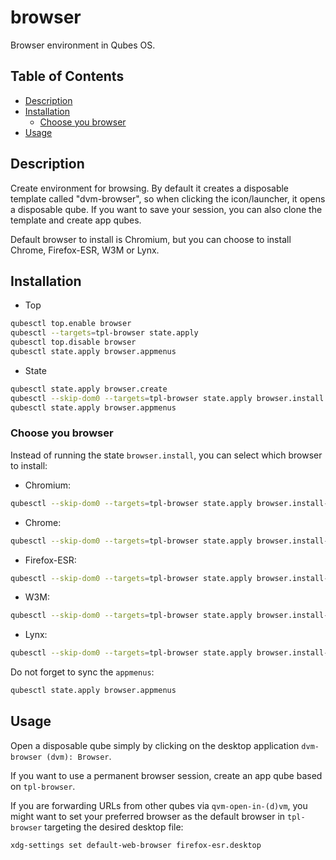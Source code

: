 # browser

Browser environment in Qubes OS.

## Table of Contents

* [Description](#description)
* [Installation](#installation)
  * [Choose you browser](#choose-you-browser)
* [Usage](#usage)

## Description

Create environment for browsing. By default it creates a disposable template
called "dvm-browser", so when clicking the icon/launcher, it opens a
disposable qube. If you want to save your session, you can also clone the
template and create app qubes.

Default browser to install is Chromium, but you can choose to install Chrome,
Firefox-ESR, W3M or Lynx.

## Installation

- Top
```sh
qubesctl top.enable browser
qubesctl --targets=tpl-browser state.apply
qubesctl top.disable browser
qubesctl state.apply browser.appmenus
```

- State
<!-- pkg:begin:post-install -->
```sh
qubesctl state.apply browser.create
qubesctl --skip-dom0 --targets=tpl-browser state.apply browser.install
qubesctl state.apply browser.appmenus
```
<!-- pkg:end:post-install -->

### Choose you browser

Instead of running the state `browser.install`, you can select which browser
to install:

- Chromium:
```sh
qubesctl --skip-dom0 --targets=tpl-browser state.apply browser.install-chromium
```
- Chrome:
```sh
qubesctl --skip-dom0 --targets=tpl-browser state.apply browser.install-chrome
```
- Firefox-ESR:
```sh
qubesctl --skip-dom0 --targets=tpl-browser state.apply browser.install-firefox
```
- W3M:
```sh
qubesctl --skip-dom0 --targets=tpl-browser state.apply browser.install-w3m
```
- Lynx:
```sh
qubesctl --skip-dom0 --targets=tpl-browser state.apply browser.install-lynx
```

Do not forget to sync the `appmenus`:
```sh
qubesctl state.apply browser.appmenus
```

## Usage

Open a disposable qube simply by clicking on the desktop application
`dvm-browser (dvm): Browser`.

If you want to use a permanent browser session, create an app qube based on
`tpl-browser`.

If you are forwarding URLs from other qubes via `qvm-open-in-(d)vm`, you might
want to set your preferred browser as the default browser in `tpl-browser`
targeting the desired desktop file:
```sh
xdg-settings set default-web-browser firefox-esr.desktop
```
